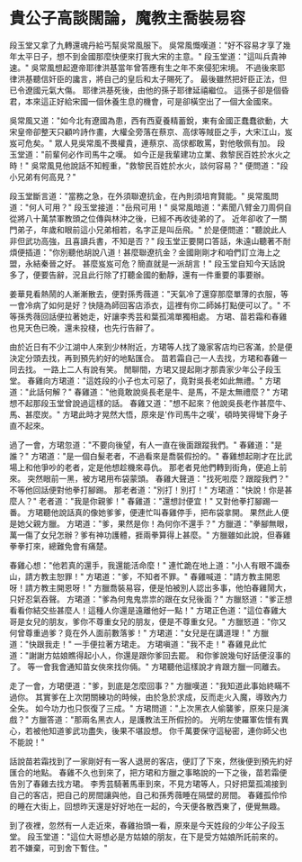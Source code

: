 # 貴公子高談闊論，魔教主喬裝易容

段玉堂又拿了九轉還魂丹給丐幫吳常風服下。 吳常風慨嘆道："好不容易才享了幾年太平日子，想不到金國那麼快便來打我大宋的主意。" 段玉堂道："這叫兵貴神速。" 吳常風想起遼帝耶律洪基當年曾答應有生之年不來侵犯宋境。 不過後來耶律洪基聽信奸臣的讒言，將自己的皇后和太子賜死了。 最後雖然把奸臣正法，但已令遼國元氣大傷。 耶律洪基死後，由他的孫子耶律延禧繼位。 這孫子卻是個昏君，本來這正好給宋國一個休養生息的機會，可是卻橫空出了一個大金國來。

吳常風又道："如今北有遼國為患，西有西夏養精蓄銳，東有金國正蠢蠢欲動，大宋皇帝卻整天只顧吟詩作畫，大權全旁落在蔡京、高俅等賊臣之手，大宋江山，岌岌可危矣。" 眾人見吳常風不畏權貴，連蔡京、高俅都敢罵，對他敬佩有加。 段玉堂道："前輩何必作司馬牛之嘆。 如今正是我輩建功立業、救黎民百姓於水火之時！" 吳常風見他說話不知輕重，"救黎民百姓於水火，談何容易？" 便問道："段小兄弟有何高見？"

段玉堂斷言道："當務之急，在外須聯遼抗金，在內則須培育賢能。" 吳常風問道："何人可用？" 段玉堂接道："岳飛可用！" 吳常風暗道："素聞八臂金刀周侗自從將八十萬禁軍教頭之位傳與林沖之後，已經不再收徒弟的了。 近年卻收了一關門弟子，年歲和眼前這小兄弟相若，名字正是叫岳飛。" 於是便問道："聽說此人非但武功高強，且喜讀兵書，不知是否？" 段玉堂正要開口答話，朱遠山聽著不耐煩便插道："你別聽他胡說八道！甚麼聯遼抗金？金國剛剛才和咱們訂立海上之盟，永結秦晉之好。 甚麼岌岌可危？簡直就是一派胡言！" 段玉堂自知今天話說多了，便要告辭，況且此行除了打聽金國的動靜，還有一件重要的事要辦。

姜華見看熱鬧的人漸漸散去，便對孫秀薇道："天氣冷了還穿那麼單薄的衣服，等一會冷病了如何是好？快隨為師回客店添衣，這裡有你二師姊打點便可以了。" 不等孫秀薇回話便拉著她走，好讓李秀芸和葉孤鴻單獨相處。 方珺、苗若霜和春雞也見天色已晚，還未投棧，也先行告辭了。

由於近日有不少江湖中人來到少林附近，方珺等人找了幾家客店均已客滿，於是便決定分頭去找，再到預先約好的地點匯合。 苗若霜自己一人去找，方珺和春雞一同去找。 一路上二人有說有笑。 閒聊間，方珺又提起剛才那貴家少年公子段玉堂。 春雞向方珺道："這姓段的小子也太可惡了，竟對吳長老如此無禮。" 方珺道："此話何解？" 春雞道："他竟敢說吳長老是牛、是馬，不是太無禮麼？" 方珺想不起那段玉堂曾說過這樣的話。 春雞又道："想不起來？他說吳長老作甚麼牛、馬、甚麼炭。" 方珺此時才晃然大悟，原來是'作司馬牛之嘆'，頓時笑得彎下身子直不起來。

過了一會，方珺忽道："不要向後望，有人一直在後面跟蹤我們。" 春雞道："是誰？" 方珺道："是一個白髮老者，不過看來是喬裝假扮的。" 春雞想起剛才在比武場上和他爭吵的老者，定是他想趁機來尋仇。 那老者見他們轉到街角，便追上前來。 突然眼前一黑，被方珺用布袋蒙頭。 春雞大聲道："找死啦麼？跟蹤我們？" 不等他回話便對他拳打腳踢。 那老者道："別打！別打！" 方珺道："快說！你是甚麼人？" 老者道："我是你親爹！" 春雞道："還想討便宜！" 又對他拳打腳踢一番。 方珺聽他說話真的像她爹爹，便連忙叫春雞停手，把布袋拿開。 果然此人便是她父親方臘。 方珺道："爹，果然是你！為何你不還手？" 方臘道："拳腳無眼，萬一傷了女兒怎辦？爹有神功護體，捱兩拳算得上甚麼。" 方臘雖如此說，但春雞拳拳打來，總難免會有痛楚。

春雞心想："他若真的還手，我還能活命麼！" 連忙跪在地上道："小人有眼不識泰山，請方教主恕罪！" 方珺道："爹，不知者不罪。" 春雞喊道："請方教主開恩呀！請方教主開恩呀！" 方臘喬裝易容，便是怕被別人認出多事，他怕春雞鬧大，只好忍氣吞聲。 方珺道："爹為何鬼鬼祟祟的跟在女兒後面？" 方臘怒道："爹正想看看你結交些甚麼人！這種人你還是遠離他好一點！" 方珺正色道："這位春雞大哥是女兒的朋友，爹你不尊重女兒的朋友，便是不尊重女兒。" 方臘怒道："你又何曾尊重過爹？竟在外人面前數落爹！" 方珺道："女兒是在講道理！" 方臘道："快跟我走！" 一手便拉著方珺走。 方珺嗔道："我不走！" 春雞見此忙道："謝謝方姑娘瞧得起小人，你還是跟你爹回去罷。 和你爹說幾句好話便沒事的了。 等一會我會通知苗女俠來找你倆。" 方珺聽他這樣說才肯跟方臘一同離去。

走了一會，方珺便道："爹，到底是怎麼回事？" 方臘嘆道："我知道此事始終瞞不過你。 其實爹在上次閉關練功的時候，由於急於求成，反而走火入魔，導致內力全失。 如今功力也只恢復了三成。" 方珺問道："上次黑衣人偷襲爹，原來只是演戲？" 方臘答道："那兩名黑衣人，是護教法王所假扮的。 光明左使羅軍佐懷有異心，若被他知道爹武功盡失，後果不堪設想。 你千萬要保守這秘密，連你師父也不能說！"

話說苗若霜找到了一家剛好有一客人退房的客店，便訂了下來，然後便到預先約好匯合的地點。 春雞不久也到來了，把方珺和方臘之事略說的一下之後，苗若霜便告別了春雞去找方珺。 李秀芸騎著馬車到來，不見方珺等人，只好把葉孤鴻接到自己的客店，把自己的房間讓與他，自己和孫秀薇睡在隔壁的房間。 春雞孤伶伶的睡在大街上，回想昨天還是好好地在一起的，今天便各散西東了，便覺無趣。

到了夜裡，忽然有一人走近來，春雞抬頭一看，原來是今天姓段的少年公子段玉堂。 段玉堂道："這位大哥想必是方姑娘的朋友，在下是受方姑娘所託前來的。 若不嫌棄，可到舍下暫住。"

